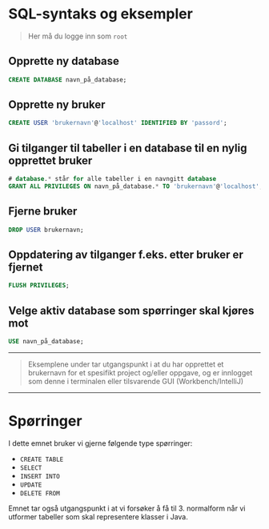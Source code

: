 # SQL-syntaks og eksempler

> Her må du logge inn som `root`
## Opprette ny database

```sql
CREATE DATABASE navn_på_database;
```

## Opprette ny bruker

```sql
CREATE USER 'brukernavn'@'localhost' IDENTIFIED BY 'passord';
```

## Gi tilganger til tabeller i en database til en nylig opprettet bruker

```sql
# database.* står for alle tabeller i en navngitt database
GRANT ALL PRIVILEGES ON navn_på_database.* TO 'brukernavn'@'localhost';
```

## Fjerne bruker

```sql
DROP USER brukernavn;
```

## Oppdatering av tilganger f.eks. etter bruker er fjernet

```sql
FLUSH PRIVILEGES;
```

## Velge aktiv database som spørringer skal kjøres mot

```sql
USE navn_på_database;

```

---

> Eksemplene under tar utgangspunkt i at du har opprettet et brukernavn for et spesifikt project og/eller oppgave,
> og er innlogget som denne i terminalen eller tilsvarende GUI (Workbench/IntelliJ)

---

# Spørringer

I dette emnet bruker vi gjerne følgende type spørringer:

- `CREATE TABLE`
- `SELECT`
- `INSERT INTO`
- `UPDATE`
- `DELETE FROM`

Emnet tar også utgangspunkt i at vi forsøker å få til 3. normalform når vi utformer tabeller som skal representere klasser i Java.
